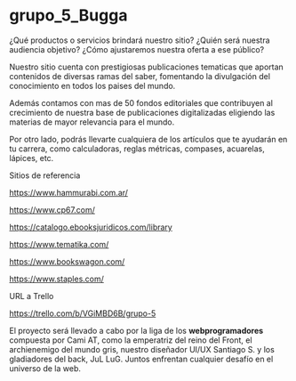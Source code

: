 # grupo_5_Bugga  
¿Qué productos o servicios brindará nuestro sitio? ¿Quién será nuestra audiencia
objetivo? ¿Cómo ajustaremos nuestra oferta a ese público?

Nuestro sitio cuenta con prestigiosas publicaciones tematicas que aportan contenidos de diversas ramas del saber, fomentando la divulgación del conocimiento en todos los paises del mundo.  

Además contamos con mas de 50 fondos editoriales que contribuyen al crecimiento de nuestra base de publicaciones digitalizadas eligiendo las materias de mayor relevancia para el mundo.  

Por otro lado, podrás llevarte cualquiera de los artículos que te ayudarán en tu carrera, como calculadoras, reglas métricas, compases, acuarelas, lápices, etc.


Sitios de referencia 

https://www.hammurabi.com.ar/

https://www.cp67.com/

https://catalogo.ebooksjuridicos.com/library

https://www.tematika.com/

https://www.bookswagon.com/ 

https://www.staples.com/ 


URL a Trello

https://trello.com/b/VGiMBD6B/grupo-5

El proyecto será llevado a cabo por la liga de los **webprogramadores** compuesta por Cami AT, como la emperatriz del reino del Front, el archienemigo del mundo gris, nuestro diseñador UI/UX Santiago S. y los gladiadores del back, JuL LuG. Juntos enfrentan cualquier desafío en el universo de la web. 
